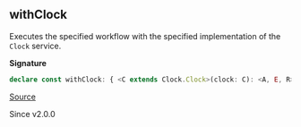 ## withClock

Executes the specified workflow with the specified implementation of the
`Clock` service.

**Signature**

```ts
declare const withClock: { <C extends Clock.Clock>(clock: C): <A, E, R>(effect: Effect<A, E, R>) => Effect<A, E, R>; <C extends Clock.Clock, A, E, R>(effect: Effect<A, E, R>, clock: C): Effect<A, E, R>; }
```

[Source](https://github.com/Effect-TS/effect/tree/main/packages/effect/src/Effect.ts#L6629)

Since v2.0.0